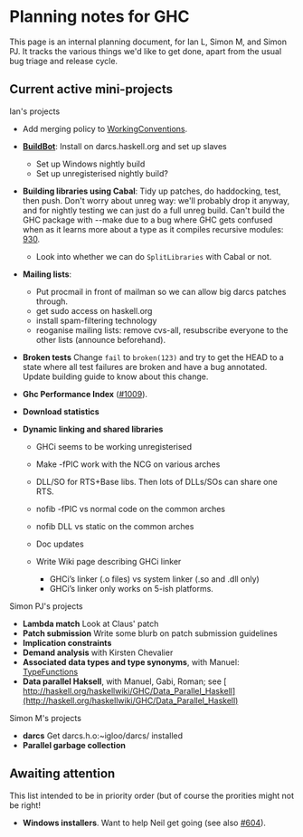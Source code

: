 # Planning notes for GHC


This page is an internal planning document, for Ian L, Simon M, and Simon PJ. It tracks the various things we'd like to get done, apart from the usual bug triage and release cycle.

## Current active mini-projects


Ian's projects

- Add merging policy to [WorkingConventions](working-conventions).

- **[BuildBot](build-bot)**: Install on darcs.haskell.org and set up slaves

  - Set up Windows nightly build
  - Set up unregisterised nightly build?

- **Building libraries using Cabal**: Tidy up patches, do haddocking, test, then push.
  Don't worry about unreg way: we'll probably drop it anyway, and for nightly testing we
  can just do a full unreg build. Can't build the GHC package with --make due to
  a bug where GHC gets confused when as it learns more about a type as it compiles
  recursive modules: [930](https://gitlab.haskell.org//ghc/ghc/issues/930).

  - Look into whether we can do `SplitLibraries` with Cabal or not.

- **Mailing lists**:

  - Put procmail in front of mailman so we can allow big darcs patches through.
  - get sudo access on haskell.org
  - install spam-filtering technology
  - reoganise mailing lists: remove cvs-all, resubscribe everyone to the other lists
    (announce beforehand).

- **Broken tests**
  Change `fail` to `broken(123)` and try to get the HEAD to a state where all
  test failures are broken and have a bug annotated. Update building guide
  to know about this change.

- **Ghc Performance Index** ([\#1009](https://gitlab.haskell.org//ghc/ghc/issues/1009)).

- **Download statistics**

- **Dynamic linking and shared libraries**

  - GHCi seems to be working unregisterised
  - Make -fPIC work with the NCG on various arches
  - DLL/SO for RTS+Base libs.  Then lots of DLLs/SOs can share one RTS.
  - nofib -fPIC vs normal code on the common arches
  - nofib DLL vs static on the common arches
  - Doc updates
  - Write Wiki page describing GHCi linker

    - GHCi’s linker (.o files) vs system linker (.so and .dll only)
    - GHCi’s linker only works on 5-ish platforms.  


Simon PJ's projects

- **Lambda match** Look at Claus' patch
- **Patch submission** Write some blurb on patch submission guidelines
- **Implication constraints**
- **Demand analysis** with Kirsten Chevalier
- **Associated data types and type synonyms**, with Manuel: [TypeFunctions](type-functions)
- **Data parallel Haksell**, with Manuel, Gabi, Roman; see [ http://haskell.org/haskellwiki/GHC/Data_Parallel_Haskell](http://haskell.org/haskellwiki/GHC/Data_Parallel_Haskell)


Simon M's projects

- **darcs** Get darcs.h.o:\~igloo/darcs/ installed
- **Parallel garbage collection**

## Awaiting attention


This list intended to be in priority order (but of course the prorities might not be right!

- **Windows installers**. Want to help Neil get going (see also [\#604](https://gitlab.haskell.org//ghc/ghc/issues/604)).
